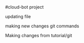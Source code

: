 
#cloud-bot project

updating file 

making new changes git commands 

Making changes from tutorial/git



